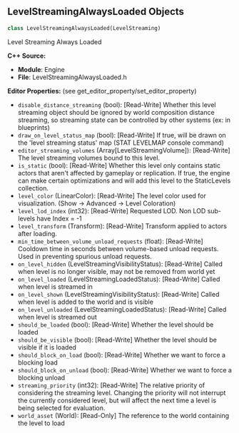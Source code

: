 ## LevelStreamingAlwaysLoaded Objects

```python
class LevelStreamingAlwaysLoaded(LevelStreaming)
```

Level Streaming Always Loaded

**C++ Source:**

- **Module**: Engine
- **File**: LevelStreamingAlwaysLoaded.h

**Editor Properties:** (see get_editor_property/set_editor_property)

- ``disable_distance_streaming`` (bool):  [Read-Write] Whether this level streaming object should be ignored by world composition distance streaming,
  so streaming state can be controlled by other systems (ex: in blueprints)
- ``draw_on_level_status_map`` (bool):  [Read-Write] If true, will be drawn on the 'level streaming status' map (STAT LEVELMAP console command)
- ``editor_streaming_volumes`` (Array[LevelStreamingVolume]):  [Read-Write] The level streaming volumes bound to this level.
- ``is_static`` (bool):  [Read-Write] Whether this level only contains static actors that aren't affected by gameplay or replication.
  If true, the engine can make certain optimizations and will add this level to the StaticLevels collection.
- ``level_color`` (LinearColor):  [Read-Write] The level color used for visualization. (Show -> Advanced -> Level Coloration)
- ``level_lod_index`` (int32):  [Read-Write] Requested LOD. Non LOD sub-levels have Index = -1
- ``level_transform`` (Transform):  [Read-Write] Transform applied to actors after loading.
- ``min_time_between_volume_unload_requests`` (float):  [Read-Write] Cooldown time in seconds between volume-based unload requests.  Used in preventing spurious unload requests.
- ``on_level_hidden`` (LevelStreamingVisibilityStatus):  [Read-Write] Called when level is no longer visible, may not be removed from world yet
- ``on_level_loaded`` (LevelStreamingLoadedStatus):  [Read-Write] Called when level is streamed in
- ``on_level_shown`` (LevelStreamingVisibilityStatus):  [Read-Write] Called when level is added to the world and is visible
- ``on_level_unloaded`` (LevelStreamingLoadedStatus):  [Read-Write] Called when level is streamed out
- ``should_be_loaded`` (bool):  [Read-Write] Whether the level should be loaded
- ``should_be_visible`` (bool):  [Read-Write] Whether the level should be visible if it is loaded
- ``should_block_on_load`` (bool):  [Read-Write] Whether we want to force a blocking load
- ``should_block_on_unload`` (bool):  [Read-Write] Whether we want to force a blocking unload
- ``streaming_priority`` (int32):  [Read-Write] The relative priority of considering the streaming level. Changing the priority will not interrupt the currently considered level, but will affect the next time a level is being selected for evaluation.
- ``world_asset`` (World):  [Read-Only] The reference to the world containing the level to load

<a id="unreal.LevelStreamingDynamic"></a>